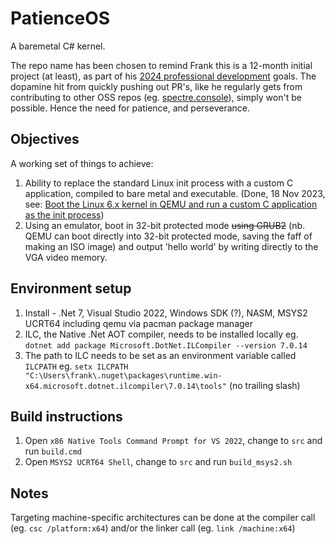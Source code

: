 # PatienceOS
A baremetal C# kernel.

The repo name has been chosen to remind Frank this is a 12-month initial project (at least), as part of his [2024 professional development](https://frankray.net/blog/2023/11/writing-an-os-in-csharp-dotnet/) goals. The dopamine hit from quickly pushing out PR's, like he regularly gets from contributing to other OSS repos (eg. [spectre.console](https://github.com/spectreconsole/spectre.console)), simply won't be possible. Hence the need for patience, and perseverance.

## Objectives
A working set of things to achieve:
 
1. Ability to replace the standard Linux init process with a custom C application, compiled to bare metal and executable. (Done, 18 Nov 2023, see: [Boot the Linux 6.x kernel in QEMU and run a custom C application as the init process](https://gist.github.com/FrankRay78/426011c03a7fb4f890eb5b4a068720c8))
3. Using an emulator, boot in 32-bit protected mode ~~using GRUB2~~ (nb. QEMU can boot directly into 32-bit protected mode, saving the faff of making an ISO image) and output 'hello world' by writing directly to the VGA video memory.

## Environment setup

1. Install - .Net 7, Visual Studio 2022, Windows SDK (?), NASM, MSYS2 UCRT64 including qemu via pacman package manager
2. ILC, the Native .Net AOT compiler, needs to be installed locally eg. `dotnet add package Microsoft.DotNet.ILCompiler --version 7.0.14`
3. The path to ILC needs to be set as an environment variable called `ILCPATH` eg. `setx ILCPATH "C:\Users\frank\.nuget\packages\runtime.win-x64.microsoft.dotnet.ilcompiler\7.0.14\tools"` (no trailing slash)

## Build instructions

1. Open `x86 Native Tools Command Prompt for VS 2022`, change to `src` and run `build.cmd`
2. Open `MSYS2 UCRT64 Shell`, change to `src` and run `build_msys2.sh`

## Notes
Targeting machine-specific architectures can be done at the compiler call (eg. `csc /platform:x64`) and/or the linker call (eg. `link /machine:x64`)

